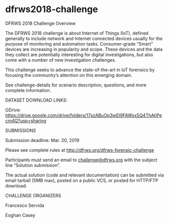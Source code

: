 # dfrws2018-challenge

DFRWS 2018 Challenge Overview

The DFRWS 2018 challenge is about Internet of Things (IoT), defined generally to include network and Internet connected devices usually for the purpose of monitoring and automation tasks. Consumer-grade “Smart” devices are increasing in popularity and scope. These devices and the data they collect are potentially interesting for digital investigations, but also come with a number of new investigation challenges.

This challenge seeks to advance the state-of-the-art in IoT forensics by focusing the community’s attention on this emerging domain.

See challenge-details for scenario description, questions, and more complete information.

DATASET DOWNLOAD LINKS:

 GDrive: https://drive.google.com/drive/folders/17szABuOp3wEI9FAWsx5Q4ThAtjPecm4Q?usp=sharing


SUBMISSIONS

Submission deadline: Mar. 20, 2019

Please see complete rules at http://dfrws.org/dfrws-forensic-challenge

Participants must send an email to challenge@dfrws.org with the subject line “Solution submission”.

The actual solution (code and relevant documentation) can be submitted via email tarball (5MB max), posted on a public VCS, or posted for HTTP/FTP download.


CHALLENGE ORGANIZERS

Francesco Servida

Eoghan Casey
